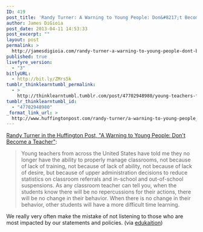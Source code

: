 ```yaml
---
ID: 419
post_title: 'Randy Turner: A Warning to Young People: Don&#8217;t Become a Teacher'
author: James DiGioia
post_date: 2013-04-11 14:53:33
post_excerpt: ""
layout: post
permalink: >
  http://jamesdigioia.com/randy-turner-a-warning-to-young-people-dont-become-a-teacher/
published: true
livefyre_version:
  - "3"
bitlyURL:
  - http://bit.ly/ZMrs5k
tumblr_thinklearntumbl_permalink:
  - >
    http://thinklearntumbl.tumblr.com/post/47702948980/young-teachers-from-across-the-united-states-have
tumblr_thinklearntumbl_id:
  - "47702948980"
_format_link_url: >
  http://www.huffingtonpost.com/randy-turner/a-warning-to-young-people_b_3033304.html
---
```

[Randy Turner in the Huffington Post, "A Warning to Young People: Don't Become a Teacher"][1]:

> Young teachers from across the United States have told me they no longer have the ability to properly manage classrooms, not because of lack of training, not because of lack of ability, not because of lack of desire, but because of upper administration decisions to reduce statistics on classroom referrals and in-school and out-of-school suspensions. As any classroom teacher can tell you, when the students know there will be no repercussions for their actions, there will be no change in their behavior. When there is no change in their behavior, other students will have a more difficult time learning.

We really very often make the mistake of not listening to those who are most impacted by our statements and policies. (via [edukaition][2])

 [1]: http://www.huffingtonpost.com/randy-turner/a-warning-to-young-people_b_3033304.html
 [2]: http://edukaition.tumblr.com/